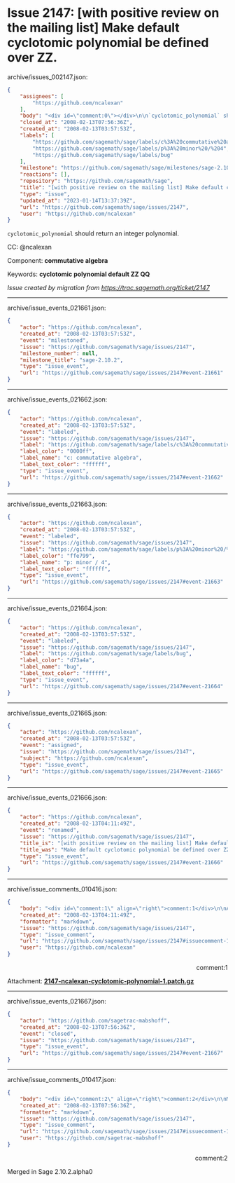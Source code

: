 # Issue 2147: [with positive review on the mailing list] Make default cyclotomic polynomial be defined over ZZ.

archive/issues_002147.json:
```json
{
    "assignees": [
        "https://github.com/ncalexan"
    ],
    "body": "<div id=\"comment:0\"></div>\n\n`cyclotomic_polynomial` should return an integer polynomial.\n\nCC:  @ncalexan\n\nComponent: **commutative algebra**\n\nKeywords: **cyclotomic polynomial default ZZ QQ**\n\n_Issue created by migration from https://trac.sagemath.org/ticket/2147_\n\n",
    "closed_at": "2008-02-13T07:56:36Z",
    "created_at": "2008-02-13T03:57:53Z",
    "labels": [
        "https://github.com/sagemath/sage/labels/c%3A%20commutative%20algebra",
        "https://github.com/sagemath/sage/labels/p%3A%20minor%20/%204",
        "https://github.com/sagemath/sage/labels/bug"
    ],
    "milestone": "https://github.com/sagemath/sage/milestones/sage-2.10.2",
    "reactions": [],
    "repository": "https://github.com/sagemath/sage",
    "title": "[with positive review on the mailing list] Make default cyclotomic polynomial be defined over ZZ.",
    "type": "issue",
    "updated_at": "2023-01-14T13:37:39Z",
    "url": "https://github.com/sagemath/sage/issues/2147",
    "user": "https://github.com/ncalexan"
}
```
<div id="comment:0"></div>

`cyclotomic_polynomial` should return an integer polynomial.

CC:  @ncalexan

Component: **commutative algebra**

Keywords: **cyclotomic polynomial default ZZ QQ**

_Issue created by migration from https://trac.sagemath.org/ticket/2147_





---

archive/issue_events_021661.json:
```json
{
    "actor": "https://github.com/ncalexan",
    "created_at": "2008-02-13T03:57:53Z",
    "event": "milestoned",
    "issue": "https://github.com/sagemath/sage/issues/2147",
    "milestone_number": null,
    "milestone_title": "sage-2.10.2",
    "type": "issue_event",
    "url": "https://github.com/sagemath/sage/issues/2147#event-21661"
}
```



---

archive/issue_events_021662.json:
```json
{
    "actor": "https://github.com/ncalexan",
    "created_at": "2008-02-13T03:57:53Z",
    "event": "labeled",
    "issue": "https://github.com/sagemath/sage/issues/2147",
    "label": "https://github.com/sagemath/sage/labels/c%3A%20commutative%20algebra",
    "label_color": "0000ff",
    "label_name": "c: commutative algebra",
    "label_text_color": "ffffff",
    "type": "issue_event",
    "url": "https://github.com/sagemath/sage/issues/2147#event-21662"
}
```



---

archive/issue_events_021663.json:
```json
{
    "actor": "https://github.com/ncalexan",
    "created_at": "2008-02-13T03:57:53Z",
    "event": "labeled",
    "issue": "https://github.com/sagemath/sage/issues/2147",
    "label": "https://github.com/sagemath/sage/labels/p%3A%20minor%20/%204",
    "label_color": "ffe799",
    "label_name": "p: minor / 4",
    "label_text_color": "ffffff",
    "type": "issue_event",
    "url": "https://github.com/sagemath/sage/issues/2147#event-21663"
}
```



---

archive/issue_events_021664.json:
```json
{
    "actor": "https://github.com/ncalexan",
    "created_at": "2008-02-13T03:57:53Z",
    "event": "labeled",
    "issue": "https://github.com/sagemath/sage/issues/2147",
    "label": "https://github.com/sagemath/sage/labels/bug",
    "label_color": "d73a4a",
    "label_name": "bug",
    "label_text_color": "ffffff",
    "type": "issue_event",
    "url": "https://github.com/sagemath/sage/issues/2147#event-21664"
}
```



---

archive/issue_events_021665.json:
```json
{
    "actor": "https://github.com/ncalexan",
    "created_at": "2008-02-13T03:57:53Z",
    "event": "assigned",
    "issue": "https://github.com/sagemath/sage/issues/2147",
    "subject": "https://github.com/ncalexan",
    "type": "issue_event",
    "url": "https://github.com/sagemath/sage/issues/2147#event-21665"
}
```



---

archive/issue_events_021666.json:
```json
{
    "actor": "https://github.com/ncalexan",
    "created_at": "2008-02-13T04:11:49Z",
    "event": "renamed",
    "issue": "https://github.com/sagemath/sage/issues/2147",
    "title_is": "[with positive review on the mailing list] Make default cyclotomic polynomial be defined over ZZ.",
    "title_was": "Make default cyclotomic polynomial be defined over ZZ.",
    "type": "issue_event",
    "url": "https://github.com/sagemath/sage/issues/2147#event-21666"
}
```



---

archive/issue_comments_010416.json:
```json
{
    "body": "<div id=\"comment:1\" align=\"right\">comment:1</div>\n\nAttachment: **[2147-ncalexan-cyclotomic-polynomial-1.patch.gz](https://github.com/sagemath/sage/files/ticket2147/2147-ncalexan-cyclotomic-polynomial-1.patch.gz)**",
    "created_at": "2008-02-13T04:11:49Z",
    "formatter": "markdown",
    "issue": "https://github.com/sagemath/sage/issues/2147",
    "type": "issue_comment",
    "url": "https://github.com/sagemath/sage/issues/2147#issuecomment-10416",
    "user": "https://github.com/ncalexan"
}
```

<div id="comment:1" align="right">comment:1</div>

Attachment: **[2147-ncalexan-cyclotomic-polynomial-1.patch.gz](https://github.com/sagemath/sage/files/ticket2147/2147-ncalexan-cyclotomic-polynomial-1.patch.gz)**



---

archive/issue_events_021667.json:
```json
{
    "actor": "https://github.com/sagetrac-mabshoff",
    "created_at": "2008-02-13T07:56:36Z",
    "event": "closed",
    "issue": "https://github.com/sagemath/sage/issues/2147",
    "type": "issue_event",
    "url": "https://github.com/sagemath/sage/issues/2147#event-21667"
}
```



---

archive/issue_comments_010417.json:
```json
{
    "body": "<div id=\"comment:2\" align=\"right\">comment:2</div>\n\nMerged in Sage 2.10.2.alpha0",
    "created_at": "2008-02-13T07:56:36Z",
    "formatter": "markdown",
    "issue": "https://github.com/sagemath/sage/issues/2147",
    "type": "issue_comment",
    "url": "https://github.com/sagemath/sage/issues/2147#issuecomment-10417",
    "user": "https://github.com/sagetrac-mabshoff"
}
```

<div id="comment:2" align="right">comment:2</div>

Merged in Sage 2.10.2.alpha0
